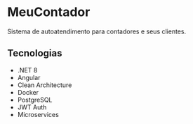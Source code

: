 # MeuContador

Sistema de autoatendimento para contadores e seus clientes.

## Tecnologias

- .NET 8
- Angular
- Clean Architecture
- Docker
- PostgreSQL
- JWT Auth
- Microservices